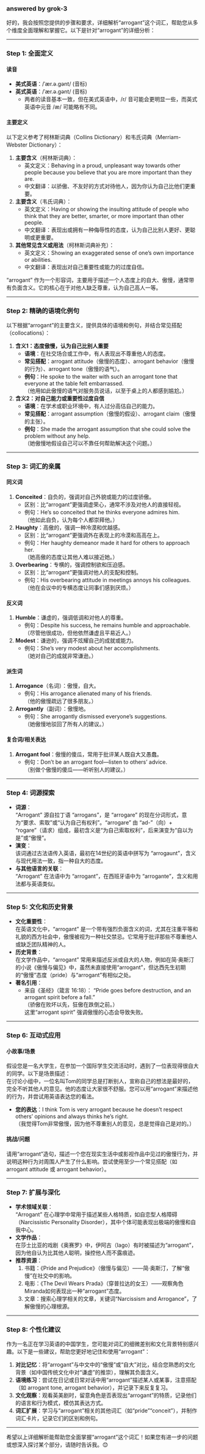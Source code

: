 ### answered by grok-3
好的，我会按照您提供的步骤和要求，详细解析“arrogant”这个词汇，帮助您从多个维度全面理解和掌握它。以下是针对“arrogant”的详细分析：

---

### Step 1: 全面定义
#### 读音
- **美式英语**：/ˈær.ə.ɡənt/ (音标)
- **英式英语**：/ˈær.ə.ɡənt/ (音标)
  - 两者的读音基本一致，但在美式英语中，/r/ 音可能会更明显一些，而英式英语中元音 /æ/ 可能略有不同。

#### 主要定义
以下定义参考了柯林斯词典（Collins Dictionary）和韦氏词典（Merriam-Webster Dictionary）：
1. **主要含义**（柯林斯词典）：
   - 英文定义：Behaving in a proud, unpleasant way towards other people because you believe that you are more important than they are.
   - 中文翻译：以骄傲、不友好的方式对待他人，因为你认为自己比他们更重要。
2. **主要含义**（韦氏词典）：
   - 英文定义：Having or showing the insulting attitude of people who think that they are better, smarter, or more important than other people.
   - 中文翻译：表现出或拥有一种侮辱性的态度，认为自己比别人更好、更聪明或更重要。
3. **其他常见含义或用法**（柯林斯词典补充）：
   - 英文定义：Showing an exaggerated sense of one’s own importance or abilities.
   - 中文翻译：表现出对自己重要性或能力的过度自信。

“arrogant” 作为一个形容词，主要用于描述一个人态度上的自大、傲慢，通常带有负面含义。它的核心在于对他人缺乏尊重，认为自己高人一等。

---

### Step 2: 精确的语境化例句
以下根据“arrogant”的主要含义，提供具体的语境和例句，并结合常见搭配（collocations）：
1. **含义1：态度傲慢，认为自己比别人重要**
   - **语境**：在社交场合或工作中，有人表现出不尊重他人的态度。
   - **常见搭配**：arrogant attitude（傲慢的态度）、arrogant behavior（傲慢的行为）、arrogant tone（傲慢的语气）。
   - **例句**：He spoke to the waiter with such an arrogant tone that everyone at the table felt embarrassed.  
     （他用如此傲慢的语气对服务员说话，以至于桌上的人都感到尴尬。）
2. **含义2：对自己能力或重要性过度自信**
   - **语境**：在学术或职业环境中，有人过分高估自己的能力。
   - **常见搭配**：arrogant assumption（傲慢的假设）、arrogant claim（傲慢的主张）。
   - **例句**：She made the arrogant assumption that she could solve the problem without any help.  
     （她傲慢地假设自己可以不靠任何帮助解决这个问题。）

---

### Step 3: 词汇的亲属
#### 同义词
1. **Conceited**：自负的，强调对自己外貌或能力的过度骄傲。
   - 区别：比“arrogant”更强调虚荣心，通常不涉及对他人的直接轻视。
   - 例句：He’s so conceited that he thinks everyone admires him.  
     （他如此自负，认为每个人都崇拜他。）
2. **Haughty**：高傲的，强调一种冷漠和优越感。
   - 区别：比“arrogant”更强调外在表现上的冷漠和高高在上。
   - 例句：Her haughty demeanor made it hard for others to approach her.  
     （她高傲的态度让其他人难以接近她。）
3. **Overbearing**：专横的，强调控制欲和压迫感。
   - 区别：比“arrogant”更强调对他人的支配和控制。
   - 例句：His overbearing attitude in meetings annoys his colleagues.  
     （他在会议中的专横态度让同事们感到厌烦。）

#### 反义词
1. **Humble**：谦虚的，强调低调和对他人的尊重。
   - 例句：Despite his success, he remains humble and approachable.  
     （尽管他很成功，但他依然谦虚且平易近人。）
2. **Modest**：谦逊的，强调不炫耀自己的成就或能力。
   - 例句：She’s very modest about her accomplishments.  
     （她对自己的成就非常谦逊。）

#### 派生词
1. **Arrogance**（名词）：傲慢，自大。
   - 例句：His arrogance alienated many of his friends.  
     （他的傲慢疏远了很多朋友。）
2. **Arrogantly**（副词）：傲慢地。
   - 例句：She arrogantly dismissed everyone’s suggestions.  
     （她傲慢地驳回了所有人的建议。）

#### 复合词/相关表达
1. **Arrogant fool**：傲慢的傻瓜，常用于批评某人既自大又愚蠢。
   - 例句：Don’t be an arrogant fool—listen to others’ advice.  
     （别做个傲慢的傻瓜——听听别人的建议。）

---

### Step 4: 词源探索
- **词源**：  
  “Arrogant” 源自拉丁语 “arrogans”，是 “arrogare” 的现在分词形式，意为“要求、索取”或“认为自己有权利”。“arrogare” 由 “ad-”（向）+ “rogare”（请求）组成，最初含义是“为自己索取权利”，后来演变为“自以为是”或“傲慢”。
- **演变**：  
  该词通过古法语传入英语，最初在14世纪的英语中拼写为 “arrogaunt”，含义与现代用法一致，指一种自大的态度。
- **与其他语言的关联**：  
  “Arrogant” 在法语中为 “arrogant”，在西班牙语中为 “arrogante”，含义和用法都与英语类似。

---

### Step 5: 文化和历史背景
- **文化重要性**：  
  在英语文化中，“arrogant” 是一个带有强烈负面含义的词，尤其在注重平等和礼貌的西方社会中，傲慢被视为一种社交禁忌。它常用于批评那些不尊重他人或缺乏团队精神的人。
- **历史背景**：  
  在文学作品中，“arrogant” 常用来描述反派或自大的人物，例如在简·奥斯汀的小说《傲慢与偏见》中，虽然未直接使用“arrogant”，但达西先生初期的“傲慢”态度（pride）与“arrogant”有相似之处。
- **著名引用**：  
  - 来自《圣经》（箴言 16:18）： “Pride goes before destruction, and an arrogant spirit before a fall.”  
    （骄傲在败坏以先，狂傲在跌倒之前。）  
    这里“arrogant spirit” 强调傲慢的心态会导致失败。

---

### Step 6: 互动式应用
#### 小故事/场景
假设您是一名大学生，在参加一个国际学生交流活动时，遇到了一位表现得很自大的同学。以下是场景描述：  
在讨论小组中，一位名叫Tom的同学总是打断别人，宣称自己的想法是最好的，完全不听其他人的意见。他的态度让大家很不舒服。您可以用“arrogant”来描述他的行为，并尝试用英语表达您的看法。  
- **您的表达**：I think Tom is very arrogant because he doesn’t respect others’ opinions and always thinks he’s right.  
  （我觉得Tom非常傲慢，因为他不尊重别人的意见，总是觉得自己是对的。）

#### 挑战/问题
请用“arrogant”造句，描述一个您在现实生活中或影视作品中见过的傲慢行为，并说明这种行为对周围人产生了什么影响。尝试使用至少一个常见搭配（如 arrogant attitude 或 arrogant behavior）。

---

### Step 7: 扩展与深化
- **学术领域关联**：  
  “Arrogant” 在心理学中常用于描述某些人格特质，如自恋型人格障碍（Narcissistic Personality Disorder），其中个体可能表现出极端的傲慢和自我中心。
- **文学作品**：  
  在莎士比亚的戏剧《奥赛罗》中，伊阿古（Iago）有时被描述为“arrogant”，因为他自认为比其他人聪明，操控他人而不露痕迹。
- **推荐资源**：  
  1. 书籍：《Pride and Prejudice》（傲慢与偏见）——简·奥斯汀，了解“傲慢”在社交中的影响。  
  2. 电影：《The Devil Wears Prada》（穿普拉达的女王）——观察角色Miranda如何表现出一种“arrogant”态度。  
  3. 文章：搜索心理学相关的文章，关键词“Narcissism and Arrogance”，了解傲慢的心理根源。

---

### Step 8: 个性化建议
作为一名正在学习英语的中国学生，您可能对词汇的细微差别和文化背景特别感兴趣。以下是一些建议，帮助您更好地记住和使用“arrogant”：
1. **对比记忆**：将“arrogant”与中文中的“傲慢”或“自大”对比，结合您熟悉的文化背景（如中国传统文化中对“谦虚”的推崇），理解其负面含义。
2. **语境练习**：尝试在日记或日常对话中用“arrogant”描述某人或某事，注意搭配（如 arrogant tone, arrogant behavior），并记录下来反复复习。
3. **文化观察**：观看英美剧时，留意角色是否表现出“arrogant”的特质，记录他们的语言和行为模式，模仿其表达方式。
4. **词汇扩展**：学习与“arrogant”相关的其他词汇（如“pride”“conceit”），并制作词汇卡片，记录它们的区别和例句。

---

希望以上详细解析能帮助您全面掌握“arrogant”这个词汇！如果您有进一步的问题或想深入探讨某个部分，请随时告诉我。😊
